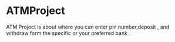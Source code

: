 # ATMProject
ATM Project is about where you can enter pin number,deposit , and withdraw form the specific or your preferred bank .
